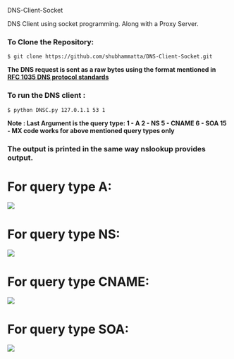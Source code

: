 DNS-Client-Socket

DNS Client using socket programming. Along with a Proxy Server.

### **To Clone the Repository:**

	$ git clone https://github.com/shubhammatta/DNS-Client-Socket.git
**The DNS request is sent as a raw bytes using the format mentioned in 
[RFC 1035 DNS protocol standards](https://www.ietf.org/rfc/rfc1035.txt
)**

### To run the DNS client : 
	$ python DNSC.py 127.0.1.1 53 1 

**Note : Last Argument is the query type: 1 - A 2 - NS 5 - CNAME 6 - SOA 15 - MX code works for above mentioned query types only**

### **The output is printed in the same way nslookup provides output.**

# For query type A: 

![](http://i.imgur.com/nhaRAQy.png)


# For query type NS: 
![](http://i.imgur.com/v38EDbD.png)

# For query type CNAME: 

![](http://i.imgur.com/rTpAZey.png)
 
# For query type SOA: 

![](http://i.imgur.com/OeGMe6S.png)
